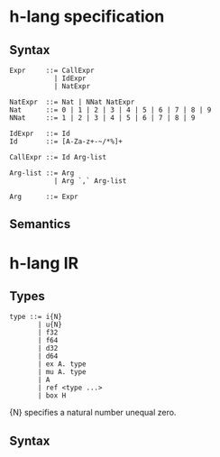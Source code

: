 
# h-lang specification

## Syntax

```
Expr     ::= CallExpr
           | IdExpr
           | NatExpr

NatExpr  ::= Nat | NNat NatExpr
Nat      ::= 0 | 1 | 2 | 3 | 4 | 5 | 6 | 7 | 8 | 9
NNat     ::= 1 | 2 | 3 | 4 | 5 | 6 | 7 | 8 | 9

IdExpr   ::= Id
Id       ::= [A-Za-z+-~/*%]+

CallExpr ::= Id Arg-list

Arg-list ::= Arg
           | Arg `,` Arg-list

Arg      ::= Expr
```

## Semantics


# h-lang IR

## Types

```
type ::= i{N}
       | u{N}
       | f32
       | f64
       | d32
       | d64
       | ex A. type
       | mu A. type
       | A
       | ref <type ...>
       | box H
```
{N} specifies a natural number unequal zero.

## Syntax

```

```
